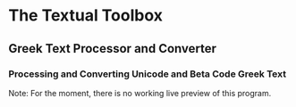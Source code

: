 # The Textual Toolbox
## Greek Text Processor and Converter
### Processing and Converting Unicode and Beta Code Greek Text
Note: For the moment, there is no working live preview of this program.

